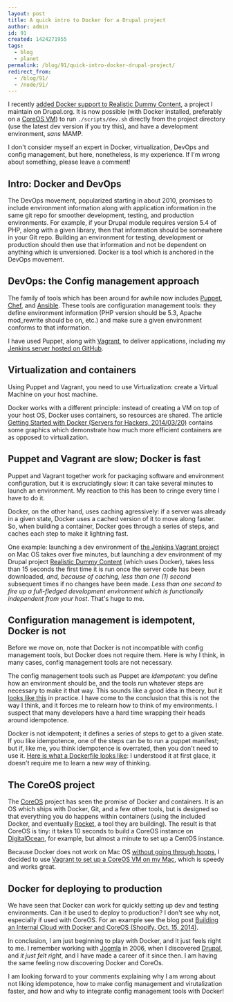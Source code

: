 ```yaml
---
layout: post
title: A quick intro to Docker for a Drupal project
author: admin
id: 91
created: 1424271955
tags:
  - blog
  - planet
permalink: /blog/91/quick-intro-docker-drupal-project/
redirect_from:
  - /blog/91/
  - /node/91/
---
```

I recently [added Docker support to Realistic Dummy Content](https://www.drupal.org/node/2428203), a project I maintain on Drupal.org. It is now possible (with Docker installed, preferably on a [CoreOS VM](https://coreos.com/docs/running-coreos/platforms/vagrant/)) to run `./scripts/dev.sh` directly from the project directory (use the latest dev version if you try this), and have a development environment, _sans_ MAMP.

I don't consider myself an expert in Docker, virtualization, DevOps and config management, but here, nonetheless, is my experience. If I'm wrong about something, please leave a comment!

Intro: Docker and DevOps
-----

The DevOps movement, popularized starting in about 2010, promises to include environment information along with application information in the same git repo for smoother development, testing, and production environments. For example, if your Drupal module requires version 5.4 of PHP, along with a given library, then that information should be somewhere in your Git repo. Building an environment for testing, development or production should then use that information and not be dependent on anything which is unversioned. Docker is a tool which is anchored in the DevOps movement.

DevOps: the Config management approach
-----

The family of tools which has been around for awhile now includes [Puppet](http://puppetlabs.com), [Chef](https://www.chef.io), and [Ansible](http://www.ansible.com/home). These tools are configuration management tools: they define environment information (PHP version should be 5.3, Apache mod_rewrite should be on, etc.) and make sure a given environment conforms to that information.

I have used Puppet, along with [Vagrant](https://www.vagrantup.com), to deliver applications, including my [Jenkins server hosted on GitHub](https://github.com/alberto56/vagrant-jenkins).

Virtualization and containers
-----

Using Puppet and Vagrant, you need to use Virtualization: create a Virtual Machine on your host machine.

Docker works with a different principle: instead of creating a VM on top of your host OS, Docker uses containers, so resources are shared. The article [Getting Started with Docker (Servers for Hackers, 2014/03/20)](https://serversforhackers.com/getting-started-with-docker/) contains some graphics which demonstrate how much more efficient containers are as opposed to virtualization.

Puppet and Vagrant are slow; Docker is fast
-----

Puppet and Vagrant together work for packaging software and environment configuration, but it is excruciatingly slow: it can take several minutes to launch an environment. My reaction to this has been to cringe every time I have to do it.

Docker, on the other hand, uses caching agressively: if a server was already in a given state, Docker uses a cached version of it to move along faster. So, when building a container, Docker goes through a series of steps, and caches each step to make it lightning fast.

One example: launching a dev environment of [the Jenkins Vagrant project](https://github.com/alberto56/vagrant-jenkins) on Mac OS takes over five minutes, but launching a dev environment of my Drupal project [Realistic Dummy Content](https://www.drupal.org/project/realistic_dummy_content) (which uses Docker), takes less than 15 seconds the first time it is run once the server code has been downloaded, _and, because of caching, less than one (1) second_ subsequent times if no changes have been made. *Less than one second to fire up a full-fledged development environment which is functionally independent from your host*. That's huge to me.

Configuration management is idempotent, Docker is not
-----

Before we move on, note that Docker is not incompatible with config management tools, but Docker does not require them. Here is why I think, in many cases, config management tools are not necessary.

The config management tools such as Puppet are _idempotent_: you define how an environment should be, and the tools run whatever steps are necessary to make it that way. This sounds like a good idea in theory, but it [looks like this](https://github.com/alberto56/vagrant-jenkins/blob/master/manifests/init.pp) in practice. I have come to the conclusion that this is not the way I think, and it forces me to relearn how to think of my environments. I suspect that many developers have a hard time wrapping their heads around idempotence.

Docker is not idempotent; it defines a series of steps to get to a given state. If you like idempotence, one of the steps can be to run a puppet manifest; but if, like me, you think idempotence is overrated, then you don't need to use it. [Here is what a Dockerfile looks like](https://github.com/b7alt/drupal/blob/master/Dockerfile): I understood it at first glace, it doesn't require me to learn a new way of thinking.

The CoreOS project
-----

The [CoreOS](https://coreos.com) project has seen the promise of Docker and containers. It is an OS which ships with Docker, Git, and a few other tools, but is designed so that everything you do happens within containers (using the included Docker, and eventually [Rocket](https://coreos.com/blog/rocket/), a tool they are building). The result is that CoreOS is tiny: it takes 10 seconds to build a CoreOS instance on [DigitalOcean](https://www.digitalocean.com), for example, but almost a minute to set up a CentOS instance.

Because Docker does not work on Mac OS [without going through hoops](https://docs.docker.com/installation/mac/), I decided to use [Vagrant to set up a CoreOS VM on my Mac](https://coreos.com/docs/running-coreos/platforms/vagrant/), which is speedy and works great.

Docker for deploying to production
-----

We have seen that Docker can work for quickly setting up dev and testing environments. Can it be used to deploy to production? I don't see why not, especially if used with CoreOS. For an example see the blog post [Building an Internal Cloud with Docker and CoreOS (Shopify, Oct. 15, 2014)](http://www.shopify.ca/technology/15563928-building-an-internal-cloud-with-docker-and-coreos).

In conclusion, I am just beginning to play with Docker, and it just feels right to me. I remember working with [Joomla](http://www.joomla.org) in 2006, when I discovered [Drupal](https://www.drupal.org), and _it just felt right_, and I have made a career of it since then. I am having the same feeling now discovering Docker and CoreOs.

I am looking forward to your comments explaining why I am wrong about not liking idempotence, how to make config management and virutalization faster, and how and why to integrate config management tools with Docker!
